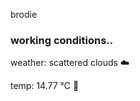 brodie

<!--weather_start-->
### working conditions..

weather: scattered clouds ☁️

temp: 14.77 °C 👕

<!--weather_end-->
